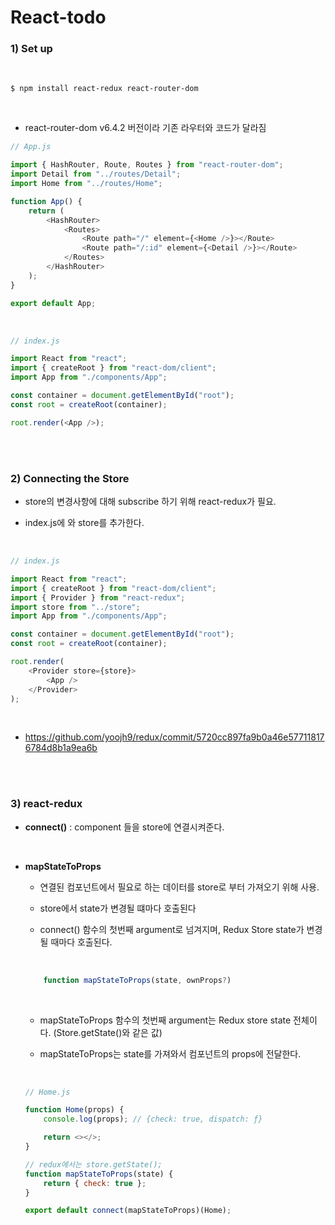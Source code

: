 # React-todo

### 1) Set up

<br>

```
$ npm install react-redux react-router-dom
```

<br>

-   react-router-dom v6.4.2 버전이라 기존 라우터와 코드가 달라짐

```javascript
// App.js

import { HashRouter, Route, Routes } from "react-router-dom";
import Detail from "../routes/Detail";
import Home from "../routes/Home";

function App() {
    return (
        <HashRouter>
            <Routes>
                <Route path="/" element={<Home />}></Route>
                <Route path="/:id" element={<Detail />}></Route>
            </Routes>
        </HashRouter>
    );
}

export default App;
```

<br>

```javascript
// index.js

import React from "react";
import { createRoot } from "react-dom/client";
import App from "./components/App";

const container = document.getElementById("root");
const root = createRoot(container);

root.render(<App />);
```

<br><br>

### 2) Connecting the Store

-   store의 변경사항에 대해 subscribe 하기 위해 react-redux가 필요.

-   index.js에 <Provider/> 와 store를 추가한다.

<br>

```javascript
// index.js

import React from "react";
import { createRoot } from "react-dom/client";
import { Provider } from "react-redux";
import store from "../store";
import App from "./components/App";

const container = document.getElementById("root");
const root = createRoot(container);

root.render(
    <Provider store={store}>
        <App />
    </Provider>
);
```

<br>

-   https://github.com/yoojh9/redux/commit/5720cc897fa9b0a46e577118176784d8b1a9ea6b

<br><br>

### 3) react-redux

-   **connect()** : component 들을 store에 연결시켜준다.

<br>

-   **mapStateToProps**

    -   연결된 컴포넌트에서 필요로 하는 데이터를 store로 부터 가져오기 위해 사용.
    -   store에서 state가 변경될 떄마다 호출된다

    -   connect() 함수의 첫번째 argument로 넘겨지며, Redux Store state가 변경될 때마다 호출된다.

    <br>

    ```javascript
        function mapStateToProps(state, ownProps?)
    ```

    <br>

    -   mapStateToProps 함수의 첫번째 argument는 Redux store state 전체이다. (Store.getState()와 같은 값)

    -   mapStateToProps는 state를 가져와서 컴포넌트의 props에 전달한다.

    <br>

    ```javascript
    // Home.js

    function Home(props) {
        console.log(props); // {check: true, dispatch: ƒ}

        return <></>;
    }

    // redux에서는 store.getState();
    function mapStateToProps(state) {
        return { check: true };
    }

    export default connect(mapStateToProps)(Home);
    ```

    <br>
